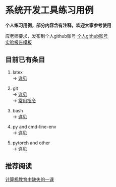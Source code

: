 # 系统开发工具练习用例

  __个人练习用例，部分内容含有注释，欢迎大家参考使用__
  
  
  应老师要求，发布到个人github账号
  [个人github账号](https://github.com/sufwis)  
  [实验报告模板](./git&latex%20learn/template.tex)




## 目前已有条目

1. latex  
-> [详见](./git&latex%20learn/document.pdf)


2. git  
-> [详见](./git&latex%20learn/document.pdf)  
-> [常用指令](./git&latex%20learn/gitlearn/Git.txt)


3. bash    
-> [详见](./shell/document_2.pdf)

4. py and cmd-line-env  
-> [详见](./py&cmd-line-env/document_3.pdf)  

5. pytorch and other  
-> [详见](./pytorch-basic-other/document_4.pdf)  


## 推荐阅读
[计算机教育中缺失的一课](https://missing-semester-cn.github.io/)
